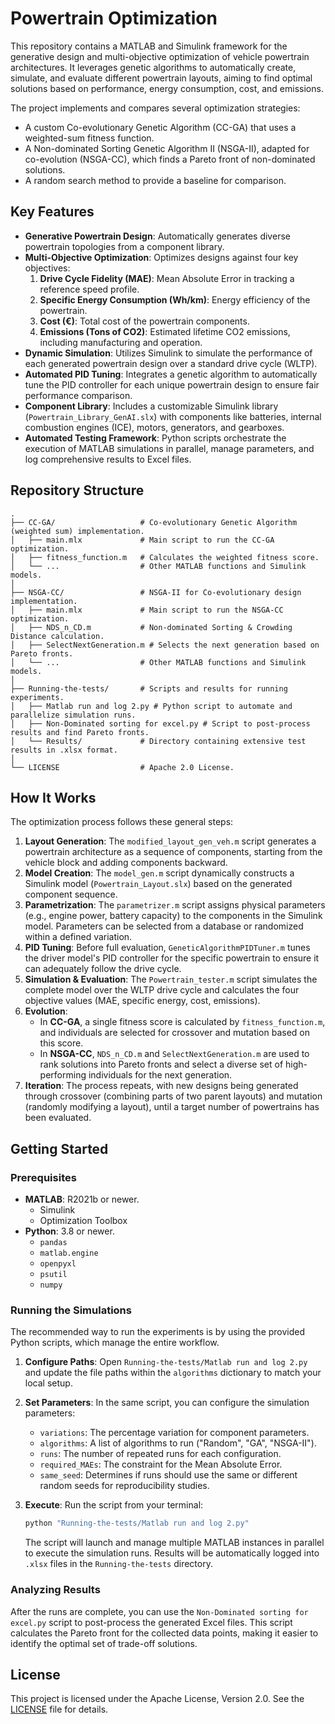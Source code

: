 # Powertrain Optimization

This repository contains a MATLAB and Simulink framework for the generative design and multi-objective optimization of vehicle powertrain architectures. It leverages genetic algorithms to automatically create, simulate, and evaluate different powertrain layouts, aiming to find optimal solutions based on performance, energy consumption, cost, and emissions.

The project implements and compares several optimization strategies:
*   A custom Co-evolutionary Genetic Algorithm (CC-GA) that uses a weighted-sum fitness function.
*   A Non-dominated Sorting Genetic Algorithm II (NSGA-II), adapted for co-evolution (NSGA-CC), which finds a Pareto front of non-dominated solutions.
*   A random search method to provide a baseline for comparison.

## Key Features

*   **Generative Powertrain Design**: Automatically generates diverse powertrain topologies from a component library.
*   **Multi-Objective Optimization**: Optimizes designs against four key objectives:
    1.  **Drive Cycle Fidelity (MAE)**: Mean Absolute Error in tracking a reference speed profile.
    2.  **Specific Energy Consumption (Wh/km)**: Energy efficiency of the powertrain.
    3.  **Cost (€)**: Total cost of the powertrain components.
    4.  **Emissions (Tons of CO2)**: Estimated lifetime CO2 emissions, including manufacturing and operation.
*   **Dynamic Simulation**: Utilizes Simulink to simulate the performance of each generated powertrain design over a standard drive cycle (WLTP).
*   **Automated PID Tuning**: Integrates a genetic algorithm to automatically tune the PID controller for each unique powertrain design to ensure fair performance comparison.
*   **Component Library**: Includes a customizable Simulink library (`Powertrain_Library_GenAI.slx`) with components like batteries, internal combustion engines (ICE), motors, generators, and gearboxes.
*   **Automated Testing Framework**: Python scripts orchestrate the execution of MATLAB simulations in parallel, manage parameters, and log comprehensive results to Excel files.

## Repository Structure

```
.
├── CC-GA/                   # Co-evolutionary Genetic Algorithm (weighted sum) implementation.
│   ├── main.mlx             # Main script to run the CC-GA optimization.
│   ├── fitness_function.m   # Calculates the weighted fitness score.
│   └── ...                  # Other MATLAB functions and Simulink models.
│
├── NSGA-CC/                 # NSGA-II for Co-evolutionary design implementation.
│   ├── main.mlx             # Main script to run the NSGA-CC optimization.
│   ├── NDS_n_CD.m           # Non-dominated Sorting & Crowding Distance calculation.
│   ├── SelectNextGeneration.m # Selects the next generation based on Pareto fronts.
│   └── ...                  # Other MATLAB functions and Simulink models.
│
├── Running-the-tests/       # Scripts and results for running experiments.
│   ├── Matlab run and log 2.py # Python script to automate and parallelize simulation runs.
│   ├── Non-Dominated sorting for excel.py # Script to post-process results and find Pareto fronts.
│   └── Results/             # Directory containing extensive test results in .xlsx format.
│
└── LICENSE                  # Apache 2.0 License.
```

## How It Works

The optimization process follows these general steps:

1.  **Layout Generation**: The `modified_layout_gen_veh.m` script generates a powertrain architecture as a sequence of components, starting from the vehicle block and adding components backward.
2.  **Model Creation**: The `model_gen.m` script dynamically constructs a Simulink model (`Powertrain_Layout.slx`) based on the generated component sequence.
3.  **Parametrization**: The `parametrizer.m` script assigns physical parameters (e.g., engine power, battery capacity) to the components in the Simulink model. Parameters can be selected from a database or randomized within a defined variation.
4.  **PID Tuning**: Before full evaluation, `GeneticAlgorithmPIDTuner.m` tunes the driver model's PID controller for the specific powertrain to ensure it can adequately follow the drive cycle.
5.  **Simulation & Evaluation**: The `Powertrain_tester.m` script simulates the complete model over the WLTP drive cycle and calculates the four objective values (MAE, specific energy, cost, emissions).
6.  **Evolution**:
    *   In **CC-GA**, a single fitness score is calculated by `fitness_function.m`, and individuals are selected for crossover and mutation based on this score.
    *   In **NSGA-CC**, `NDS_n_CD.m` and `SelectNextGeneration.m` are used to rank solutions into Pareto fronts and select a diverse set of high-performing individuals for the next generation.
7.  **Iteration**: The process repeats, with new designs being generated through crossover (combining parts of two parent layouts) and mutation (randomly modifying a layout), until a target number of powertrains has been evaluated.

## Getting Started

### Prerequisites

*   **MATLAB**: R2021b or newer.
    *   Simulink
    *   Optimization Toolbox
*   **Python**: 3.8 or newer.
    *   `pandas`
    *   `matlab.engine`
    *   `openpyxl`
    *   `psutil`
    *   `numpy`

### Running the Simulations

The recommended way to run the experiments is by using the provided Python scripts, which manage the entire workflow.

1.  **Configure Paths**: Open `Running-the-tests/Matlab run and log 2.py` and update the file paths within the `algorithms` dictionary to match your local setup.

2.  **Set Parameters**: In the same script, you can configure the simulation parameters:
    *   `variations`: The percentage variation for component parameters.
    *   `algorithms`: A list of algorithms to run ("Random", "GA", "NSGA-II").
    *   `runs`: The number of repeated runs for each configuration.
    *   `required_MAEs`: The constraint for the Mean Absolute Error.
    *   `same_seed`: Determines if runs should use the same or different random seeds for reproducibility studies.

3.  **Execute**: Run the script from your terminal:
    ```bash
    python "Running-the-tests/Matlab run and log 2.py"
    ```
    The script will launch and manage multiple MATLAB instances in parallel to execute the simulation runs. Results will be automatically logged into `.xlsx` files in the `Running-the-tests` directory.

### Analyzing Results

After the runs are complete, you can use the `Non-Dominated sorting for excel.py` script to post-process the generated Excel files. This script calculates the Pareto front for the collected data points, making it easier to identify the optimal set of trade-off solutions.

## License

This project is licensed under the Apache License, Version 2.0. See the [LICENSE](LICENSE) file for details.
